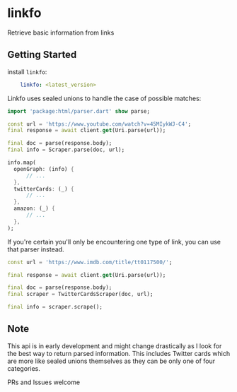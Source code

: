 # linkfo

Retrieve basic information from links

## Getting Started

install `linkfo`:

```yaml
    linkfo: <latest_version>
```

Linkfo uses sealed unions to handle the case of possible matches:

```dart
import 'package:html/parser.dart' show parse;

const url = 'https://www.youtube.com/watch?v=45MIykWJ-C4';
final response = await client.get(Uri.parse(url));

final doc = parse(response.body);
final info = Scraper.parse(doc, url);

info.map(
  openGraph: (info) {
      // ...
  },
  twitterCards: (_) {
      // ...
  },
  amazon: (_) {
      // ...
  },
);
```

If you're certain you'll only be encountering one type of link, you can use that parser instead.

```dart
const url = 'https://www.imdb.com/title/tt0117500/';

final response = await client.get(Uri.parse(url));

final doc = parse(response.body);
final scraper = TwitterCardsScraper(doc, url);

final info = scraper.scrape();
```

## Note

This api is in early development and might change drastically as I look for the best way to return parsed information. This includes Twitter cards which are more like sealed unions themselves as they can be only one of four categories.

PRs and Issues welcome